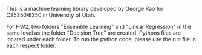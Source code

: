This is a machine learning library developed by George Rao for CS5350/6350 in University of Utah.

For HW2, two folders "Ensemble Learning" and "Linear Regression" in the same level as the folder "Decision Tree" are created. Pythons files are located under each folder. To run the python code, please use the run file in each respect folder.

